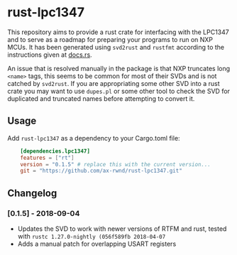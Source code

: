 # rust-lpc1347
This repository aims to provide a rust crate for interfacing with the LPC1347 and to serve as a roadmap for preparing your programs to run on NXP MCUs. It has been generated using `svd2rust` and `rustfmt` according to the instructions given at [docs.rs](https://docs.rs/svd2rust/0.11.4/svd2rust/).

An issue that is resolved manually in the package is that NXP truncates long `<name>` tags, this seems to be common for most of their SVDs and is not catched by `svd2rust`. If you are appropriating some other SVD into a rust crate you may want to use `dupes.pl` or some other tool to check the SVD for duplicated and truncated names before attempting to convert it.

## Usage
Add `rust-lpc1347` as a dependency to your Cargo.toml file:
```toml
    [dependencies.lpc1347]
    features = ["rt"]
    version = "0.1.5" # replace this with the current version...
    git = "https://github.com/ax-rwnd/rust-lpc1347.git"
```

## Changelog

### [0.1.5] - 2018-09-04
- Updates the SVD to work with newer versions of RTFM and rust, tested with
  `rustc 1.27.0-nightly (056f589fb 2018-04-07`
- Adds a manual patch for overlapping USART registers
